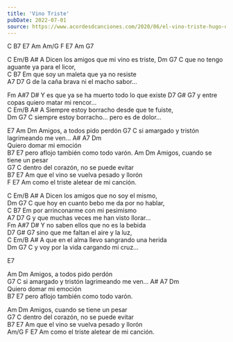 ```yaml
---
title: 'Vino Triste'
pubDate: 2022-07-01
source: https://www.acordesdcanciones.com/2020/06/el-vino-triste-hugo-del-carril.html
---
```


C B7 E7   Am  Am/G 
F  E7   Am         G7                 

C   Em/B         A# A 
Dicen los amigos que mi vino es triste, 
Dm  G7   C 
que no tengo aguante ya para el licor,                       
C       B7      Em 
que soy un maleta que ya no resiste                     
A7         D7       G 
de la caña brava ni el macho sabor...                               

Fm  A#7        D# 
Y es que ya se ha muerto todo lo que existe
D7     G#          G7 
y entre copas quiero matar mi rencor...                           
C   Em/B        A# A 
Siempre estoy borracho desde que te fuiste,                             
Dm     G7          C 
siempre estoy borracho... pero es de dolor... 

E7 Am                              Dm 
Amigos, a todos pido perdón
G7                          C 
si amargado y tristón lagrimeando me ven... 
A# A7                           Dm        
Quiero domar mi emoción                          
B7                      E7 
pero aflojo también como todo varón. 
Am                                       Dm 
Amigos, cuando se tiene un pesar                        
G7                        C 
dentro del corazón, no se puede evitar                         
B7      E7        Am
que el vino se vuelva pesado y llorón                          
F  E7   Am 
como el triste aletear de mi canción.                   

C   Em/B         A# A 
Dicen los amigos que no soy el mismo,                               
Dm  G7               C 
que hoy en cuanto bebo me da por no hablar,                       
C       B7      Em
por arrinconarme con mi pesimismo                         
A7           D7       G 
y que muchas veces me han visto llorar...                     
Fm  A#7        D# 
Y no saben ellos que no es la bebida                           
D7     G#        G7 
sino que me faltan el aire y la luz,                          
C   Em/B        A# A 
que en el alma llevo sangrando una herida                       
Dm     G7        C 
y voy por la vida cargando mi cruz... 

E7 

Am                  Dm 
Amigos, a todos pido perdón                           
G7                          C 
si amargado y tristón lagrimeando me ven... 
A# A7                           Dm        
Quiero domar mi emoción                         
B7                      E7 
pero aflojo también como todo varón. 

Am                                       Dm 
Amigos, cuando se tiene un pesar                        
G7                        C 
dentro del corazón, no se puede evitar                         
B7      E7        Am 
que el vino se vuelva pesado y llorón          
Am/G F  E7   Am 
como el triste aletear de mi canción.

